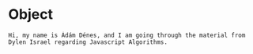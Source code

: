 # Object
    Hi, my name is Ádám Dénes, and I am going through the material from Dylen Israel regarding Javascript Algorithms.